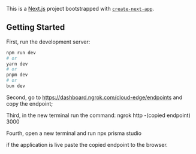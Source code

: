 This is a [Next.js](https://nextjs.org/) project bootstrapped with [`create-next-app`](https://github.com/vercel/next.js/tree/canary/packages/create-next-app).

## Getting Started

First, run the development server:

```bash
npm run dev
# or
yarn dev
# or
pnpm dev
# or
bun dev
```
Second, go to https://dashboard.ngrok.com/cloud-edge/endpoints and copy the endpoint;

Third, in  the new terminal run the command: ngrok http -(copied endpoint) 3000


Fourth,  open a new terminal and run npx prisma studio


if the application is live  paste the copied endpoint to the browser. 
